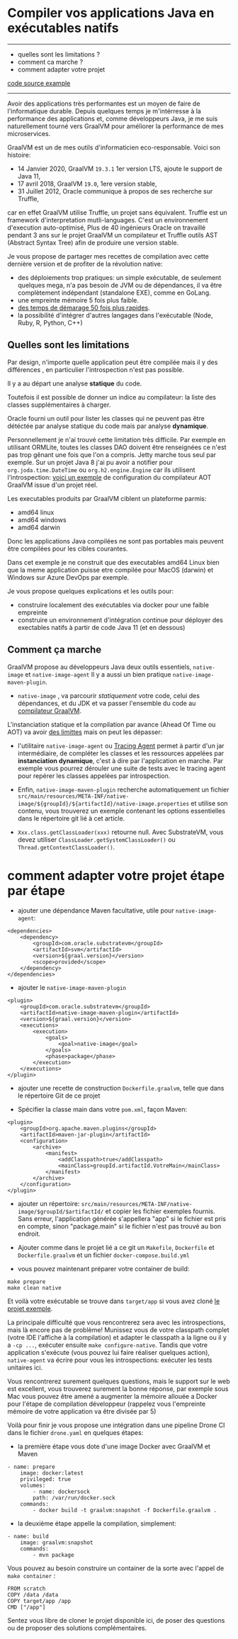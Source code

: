# Compiler vos applications Java en exécutables natifs

---
- quelles sont les limitations ?
- comment ca marche ?
- comment adapter votre projet

[code source example](https://github.com/eflorent-ineat/green-it/)

----

Avoir des applications très performantes est un moyen de faire de l'informatique durable. 
Depuis quelques temps je m'intérresse à la performance des applications et, comme développeurs Java,
je me suis naturellement tourné vers GraalVM pour améliorer la performance de mes microservices.

GraalVM est un de mes outils d'informaticien eco-responsable. Voici son histoire:

- 14 Janvier 2020, GraalVM `19.3.1` 1er version LTS, ajoute le support de Java 11,
- 17 avril 2018, GraalVM `19.0`, 1ere version stable,
- 31 Juillet 2012, Oracle communique à propos de ses recherche sur Truffle,

car en effet GraalVM utilise Truffle, un projet sans équivalent.
Truffle est un framework d'interpretation mutli-languages.
C'est un environnement d'execution auto-optimisé,
Plus de 40 ingénieurs Oracle on travaillé pendant 3 ans sur le projet GraalVM un compilateur et Truffle outils AST
(Abstract Syntax Tree) afin de produire une version stable.

Je vous propose de partager mes recettes de compilation avec cette dernière version et de profiter de la révolution native:

- des déploiements trop pratiques: un simple exécutable, de seulement quelques mega, 
n'a pas besoin de JVM ou de dépendances, il va être complètement indépendant (standalone EXE), 
comme en GoLang.
- une empreinte mémoire  5 fois plus faible.
- [des temps de démarage 50 fois plus rapides](https://www.graalvm.org/docs/why-graal/#for-microservices-frameworks).
- la possibilité d'intégrer d'autres langages dans l'exécutable (Node, Ruby, R, Python, C++)



## Quelles sont les limitations

Par design, n'importe quelle application peut être compilée mais il y des différences , 
en particulier l'introspection n'est pas possible. 

Il y a au départ une analyse **statique** du code. 


Toutefois il est possible de donner un indice au compilateur: la liste des classes supplémentaires à charger.

Oracle fourni un outil pour lister les classes qui ne peuvent pas être détéctée par analyse statique du code mais par analyse **dynamique**.

 Personnellement je n'ai trouvé cette limitation très difficile. Par exemple en utilisant ORMLite, 
 toutes les classes DAO doivent être renseignées ce n'est pas trop gênant une fois que l'on a compris.
 Jetty marche tous seul par exemple. Sur un projet Java 8 j'ai pu avoir a notifier pour 
 `org.joda.time.DateTime` ou `org.h2.engine.Engine` car ils utilisent l'introspection: 
 [voici un exemple](https://gist.github.com/eflorent-ineat/eec780e5ecb53a39c0c2f681671f31ce) de configuration du compilateur AOT GraalVM issue d'un projet réel.

Les executables produits par GraalVM ciblent un plateforme  parmis:
- amd64 linux
- amd64 windows
- amd64 darwin

Donc les applications Java compilées ne sont pas portables mais peuvent être compilées pour les cibles courantes.

Dans cet exemple je ne construit que des executables amd64 Linux bien que la meme application puisse etre compilée 
pour MacOS (darwin) et Windows sur Azure DevOps par exemple.

Je vous propose quelques explications et les outils pour:
  
 - construire localement des exécutables via docker pour une faible empreinte
 - construire un environnement d'intégration continue pour déployer des  exectables natifs à partir de code Java 11 (et en dessous)

## Comment ça marche
 
GraalVM propose au développeurs Java deux outils essentiels, `native-image` et `native-image-agent` 
Il y a aussi un bien pratique `native-image-maven-plugin`.
   
 - `native-image` , va parcourir *statiquement* votre code, celui des dépendances, et
 du JDK et va passer l'ensemble du code 
 au [compilateur GraalVM](https://www.graalvm.org/docs/reference-manual/native-image/#graalvm-native-image).
    
 L'instanciation statique et la compilation par avance (Ahead Of Time ou AOT) va avoir 
 [des limittes](https://www.graalvm.org/docs/reference-manual/native-image/#tracing-agent) mais on peut les dépasser: 
 - l'utilitaire `native-image-agent`  ou [Tracing Agent](https://www.graalvm.org/docs/reference-manual/native-image/#tracing-agent)
  permet à partir d'un jar intermédiaire, de compléter les classes et les ressources appelées 
  par **instanciation dynamique**, c'est à dire par l'application en marche.
   Par exemple vous pourrez dérouler une suite de tests avec le tracing agent pour repérer les
   classes appelées par introspection.
- Enfin,  `native-image-maven-plugin` recherche automatiquement un fichier  
 `src/main/resources/META-INF/native-image/${groupId}/${artifactId}/native-image.properties`
 et utilise son contenu, vous trouverez un exemple contenant les options essentielles  dans
 le répertoire git lié à cet article.
 
- `Xxx.class.getClassLoader(xxx)` retourne null. Avec SubstrateVM, vous devez utiliser `ClassLoader.getSystemClassLoader()` ou `Thread.getContextClassLoader()`.
 
# comment adapter votre projet étape par étape

- ajouter une dépendance Maven facultative, utile pour `native-image-agent`:

```
<dependencies>
    <dependency>
        <groupId>com.oracle.substratevm</groupId>
        <artifactId>svm</artifactId>
        <version>${graal.version}</version>
        <scope>provided</scope>
    </dependency>
</dependencies>
```

- ajouter le `native-image-maven-plugin`

```
<plugin>
    <groupId>com.oracle.substratevm</groupId>
    <artifactId>native-image-maven-plugin</artifactId>
    <version>${graal.version}</version>
    <executions>
        <execution>
            <goals>
                <goal>native-image</goal>
            </goals>
            <phase>package</phase>
        </execution>
    </executions>
</plugin>
```
- ajouter une recette de construction `Dockerfile.graalvm`, telle que dans le répertoire Git de ce projet

- Spécifier la classe main dans votre `pom.xml`, façon Maven:
```
<plugin>
    <groupId>org.apache.maven.plugins</groupId>
    <artifactId>maven-jar-plugin</artifactId>
    <configuration>
        <archive>
            <manifest>
                <addClasspath>true</addClasspath>
                <mainClass>groupId.artifactId.VotreMain</mainClass>
            </manifest>
        </archive>
    </configuration>
</plugin>
```

- ajouter un répertoire: `src/main/resources/META-INF/native-image/$groupId/$artifactId/` et copier 
les fichier exemples fournis. Sans erreur, l'application générée s'appellera "app" si le fichier est 
pris en compte, sinon "package.main" si le fichier n'est pas trouvé au bon endroit.

- Ajouter comme dans le projet lié a ce git un `Makefile`, `Dockerfile` et `Dockerfile.graalvm` 
et un fichier `docker-compose.build.yml`


- vous pouvez maintenant préparer votre container de build:

```
make prepare
make clean native
```

Et voilà votre exécutable se trouve dans `target/app` si vous avez cloné [le projet exemple](https://github.com/eflorent-ineat/green-it/).

La principale difficulté que vous rencontrerez sera avec les introspections, mais là encore pas de problème!
Munissez vous de votre classpath complet (votre IDE l'affiche à la compilation) et adapter
le classpath a la ligne ou il y a `-cp ...`, exécuter ensuite `make configure-native`. Tandis que votre 
application s'exécute (vous pouvez lui faire réaliser quelques action), `native-agent` va écrire pour vous les 
introspections: exécuter les tests unitaires ici.


Vous rencontrerez surement quelques questions, mais le support sur le web est excellent, vous trouverez 
surement la bonne réponse, par exemple sous Mac vous pouvez être amené a augmenter la mémoire allouée a Docker 
pour l'étape de compilation développeur (rappelez vous l'empreinte mémoire de votre application va être divisée par 5)

Voilà pour finir je vous propose une intégration dans une pipeline Drone CI dans le fichier `drone.yaml` en quelques étapes:

- la première étape vous dote d'une image Docker avec GraalVM et Maven

```
- name: prepare
    image: docker:latest
    privileged: true
    volumes:
        - name: dockersock
        path: /var/run/docker.sock
    commands:
        - docker build -t graalvm:snapshot -f Dockerfile.graalvm .

```

- la deuxième étape appelle la compilation, simplement:

````
- name: build
    image: graalvm:snapshot
    commands:
        - mvn package
`````

Vous pouvez au besoin construire un container de la sorte avec l'appel de `make container` :

```
FROM scratch
COPY /data /data
COPY target/app /app
CMD ["/app"]
```

Sentez vous libre de cloner le projet disponible ici, de poser des questions ou de proposer des solutions complémentaires.


 
 


